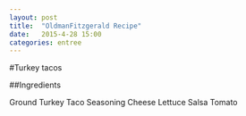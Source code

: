 ```yaml
---
layout: post
title:  "OldmanFitzgerald Recipe"
date:   2015-4-28 15:00
categories: entree
---
```


#Turkey tacos

##Ingredients

Ground Turkey
Taco Seasoning
Cheese
Lettuce
Salsa
Tomato